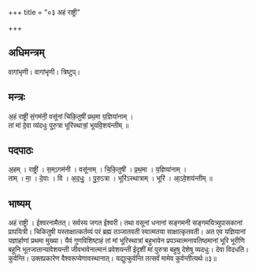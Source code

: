 +++
title = "०३ अहं राष्ट्री"

+++
## अधिमन्त्रम्
वागांभृणी। वागांभृणी। त्रिष्टुप्।

## मन्त्रः
अ॒हं राष्ट्री॑ सं॒गम॑नी॒ वसू॑नां चिकि॒तुषी॑ प्रथ॒मा य॒ज्ञिया॑नाम् ।  
तां मा॑ दे॒वा व्य॑दधुः पुरु॒त्रा भूरि॑स्थात्रां॒ भूर्या॑वे॒शय॑न्तीम् ॥

## पदपाठः
अ॒हम् । राष्ट्री॑ । स॒म्ऽगम॑नी । वसू॑नाम् । चि॒कि॒तुषी॑ । प्र॒थ॒मा । य॒ज्ञिया॑नाम् ।  
ताम् । मा॒ । दे॒वाः । वि । अ॒द॒धुः॒ । पु॒रु॒ऽत्रा । भूरि॑ऽस्थात्राम् । भूरि॑ । आ॒ऽवे॒शय॑न्तीम् ॥

## भाष्यम्
अहं राष्ट्री । ईश्वरनामैतत्। सर्वस्य जगत ईश्वरी। तथा वसूनां धनानां सङ्गमनी सङ्गमयित्र्युपासकानां प्रापयित्री। चिकितुषी यस्ताक्षात्कर्तव्यं परं ब्रह्म तञ्जातवती स्वात्मतया साक्षात्कृतवती। अत एव यज्ञियानां यज्ञार्हाणां प्रथमा मुख्या। यैवं गुणविशिष्टाहं तां मां भूरिस्थात्रां बहुभावेन प्रपञ्चात्मनावतिष्ठमानां भूरि भूरीणि बहूनि भूतजातान्यावेशयन्ती जीवभावेनात्मानं प्रवेशयन्तीं ईदृशीं मां पुरुत्रा बहुषु देशेषु व्यदधुः। देवा विदधति। कुर्वन्ति। उक्तप्रकारेण वैश्वरूप्येणावस्थानात्। यद्युत्कुर्वन्ति तत्सर्वं मामेव कुर्वन्तीत्यर्थः॥३॥